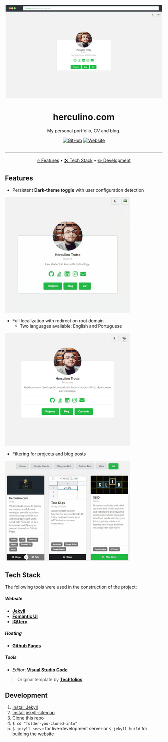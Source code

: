 <div align="center">
    <a href="https://herculino.com" target="_blank">
    	<img alt="herculino.com" title="herculino.com" src="./images/projects/herculino.com.png" width="500" />
    </a>
</div>

<h1 align="center">herculino.com</h1>
<p align="center">My personal portfolio, CV and blog.</p>

<div align="center">
  <a href="https://github.com/eitchtee/eitchtee.github.io/blob/master/LICENSE" target="_blank"><img alt="GitHub" src="https://img.shields.io/github/license/eitchtee/eitchtee.github.io?style=for-the-badge"></a>
  <a href="https://herculino.com/" target="_blank"><img alt="Website" src="https://img.shields.io/website?style=for-the-badge&url=https%3A%2F%2Fherculino.com/"></a>
</div>

<br/>

---

<p align="center">
    <a href="#features">⭐ Features</a> •
    <a href="#tech-stack">🛠️ Tech Stack</a> • 
    <a href="#development">✏️ Development</a>
</p>

## Features

- Persistent **Dark-theme toggle** with user configuration detection

<img alt="Theme toggler feature example" title="Theme toggler" src="./images/readme/theme_toggle.gif" width="400" />

- Full localization with redirect on root domain
  - Two languages avaliable: English and Portuguese

<img alt="Localization feature example" title="Localization" src="./images/readme/localization.gif" width="400" />

- Filtering for projects and blog posts

<img alt="Filter feature example" title="Filter" src="./images/readme/filter.gif" width="400" />

## Tech Stack

The following tools were used in the construction of the project:

##### **Website**

-   **[Jekyll](https://jekyllrb.com/)**
-   **[Fomantic UI](https://fomantic-ui.com/)**
-   **[jQUery](https://jquery.com/)**

##### **Hosting**

-   **[Github Pages](https://pages.github.com/)**

##### **Tools**

-   _Editor_:  **[Visual Studio Code](https://code.visualstudio.com/)**

> Original template by **[Techfolios](http://techfolios.github.io/)**


## Development

1. [Install Jekyll](https://jekyllrb.com/docs/installation/)
1. [Install jekyll-sitemap](https://github.com/jekyll/jekyll-sitemap)
1. Clone this repo
1. ```$ cd "folder-you-cloned-into"```
1. ```$ jekyll serve``` for live-development server or ```$ jekyll build``` for building the website
